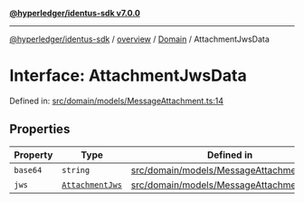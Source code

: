 [**@hyperledger/identus-sdk v7.0.0**](../../../../README.md)

***

[@hyperledger/identus-sdk](../../../../README.md) / [overview](../../../README.md) / [Domain](../README.md) / AttachmentJwsData

# Interface: AttachmentJwsData

Defined in: [src/domain/models/MessageAttachment.ts:14](https://github.com/hyperledger/identus-edge-agent-sdk-ts/blob/96423ee84b124a31ce63036d9d623d1cb73a13c2/src/domain/models/MessageAttachment.ts#L14)

## Properties

| Property | Type | Defined in |
| ------ | ------ | ------ |
| <a id="base64"></a> `base64` | `string` | [src/domain/models/MessageAttachment.ts:15](https://github.com/hyperledger/identus-edge-agent-sdk-ts/blob/96423ee84b124a31ce63036d9d623d1cb73a13c2/src/domain/models/MessageAttachment.ts#L15) |
| <a id="jws"></a> `jws` | [`AttachmentJws`](AttachmentJws.md) | [src/domain/models/MessageAttachment.ts:16](https://github.com/hyperledger/identus-edge-agent-sdk-ts/blob/96423ee84b124a31ce63036d9d623d1cb73a13c2/src/domain/models/MessageAttachment.ts#L16) |
